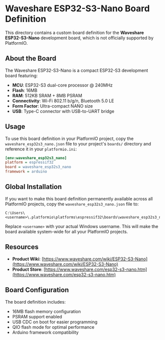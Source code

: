 # Waveshare ESP32-S3-Nano Board Definition

This directory contains a custom board definition for the **Waveshare ESP32-S3-Nano** development board, which is not officially supported by PlatformIO.

## About the Board

The Waveshare ESP32-S3-Nano is a compact ESP32-S3 development board featuring:

- **MCU**: ESP32-S3 dual-core processor @ 240MHz
- **Flash**: 16MB
- **RAM**: 512KB SRAM + 8MB PSRAM
- **Connectivity**: Wi-Fi 802.11 b/g/n, Bluetooth 5.0 LE
- **Form Factor**: Ultra-compact NANO size
- **USB**: Type-C connector with USB-to-UART bridge

## Usage

To use this board definition in your PlatformIO project, copy the `waveshare_esp32s3_nano.json` file to your project's `boards/` directory and reference it in your `platformio.ini`:

```ini
[env:waveshare_esp32s3_nano]
platform = espressif32
board = waveshare_esp32s3_nano
framework = arduino
```

## Global Installation

If you want to make this board definition permanently available across all PlatformIO projects, copy the `waveshare_esp32s3_nano.json` file to:

```path
C:\Users\<username>\.platformio\platforms\espressif32\boards\waveshare_esp32s3_nano.json
```

Replace `<username>` with your actual Windows username. This will make the board available system-wide for all your PlatformIO projects.

## Resources

- **Product Wiki**: [https://www.waveshare.com/wiki/ESP32-S3-Nano](https://www.waveshare.com/wiki/ESP32-S3-Nano)
- **Product Store**: [https://www.waveshare.com/esp32-s3-nano.htm](https://www.waveshare.com/esp32-s3-nano.htm)

## Board Configuration

The board definition includes:

- 16MB flash memory configuration
- PSRAM support enabled
- USB CDC on boot for easier programming
- QIO flash mode for optimal performance
- Arduino framework compatibility
